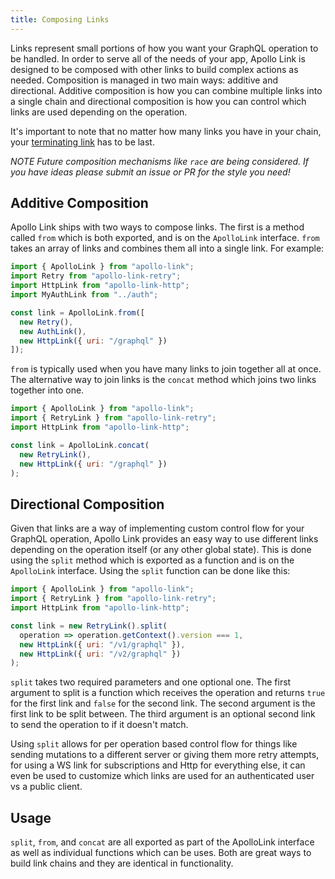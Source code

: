 ```yaml
---
title: Composing Links
---
```


Links represent small portions of how you want your GraphQL operation to be handled. In order to serve all of the needs of your app, Apollo Link is designed to be composed with other links to build complex actions as needed. Composition is managed in two main ways: additive and directional. Additive composition is how you can combine multiple links into a single chain and directional composition is how you can control which links are used depending on the operation.

It's important to note that no matter how many links you have in your chain, your [terminating link](./overview.html#terminating) has to be last.

_NOTE Future composition mechanisms like `race` are being considered. If you have ideas please submit an issue or PR for the style you need!_

<h2 id="additive">Additive Composition</h2>

Apollo Link ships with two ways to compose links. The first is a method called `from` which is both exported, and is on the `ApolloLink` interface. `from` takes an array of links and combines them all into a single link. For example:

```js
import { ApolloLink } from "apollo-link";
import Retry from "apollo-link-retry";
import HttpLink from "apollo-link-http";
import MyAuthLink from "../auth";

const link = ApolloLink.from([
  new Retry(),
  new AuthLink(),
  new HttpLink({ uri: "/graphql" })
]);
```

`from` is typically used when you have many links to join together all at once. The alternative way to join links is the `concat` method which joins two links together into one.

```js
import { ApolloLink } from "apollo-link";
import { RetryLink } from "apollo-link-retry";
import HttpLink from "apollo-link-http";

const link = ApolloLink.concat(
  new RetryLink(),
  new HttpLink({ uri: "/graphql" })
);
```

<h2 id="directional">Directional Composition</h2>

Given that links are a way of implementing custom control flow for your GraphQL operation, Apollo Link provides an easy way to use different links depending on the operation itself (or any other global state). This is done using the `split` method which is exported as a function and is on the `ApolloLink` interface. Using the `split` function can be done like this:

```js
import { ApolloLink } from "apollo-link";
import { RetryLink } from "apollo-link-retry";
import HttpLink from "apollo-link-http";

const link = new RetryLink().split(
  operation => operation.getContext().version === 1,
  new HttpLink({ uri: "/v1/graphql" }),
  new HttpLink({ uri: "/v2/graphql" })
);
```

`split` takes two required parameters and one optional one. The first argument to split is a function which receives the operation and returns `true` for the first link and `false` for the second link. The second argument is the first link to be split between. The third argument is an optional second link to send the operation to if it doesn't match.

Using `split` allows for per operation based control flow for things like sending mutations to a different server or giving them more retry attempts, for using a WS link for subscriptions and Http for everything else, it can even be used to customize which links are used for an authenticated user vs a public client.

<h2 id="usage">Usage</h2>

`split`, `from`, and `concat` are all exported as part of the ApolloLink interface as well as individual functions which can be uses. Both are great ways to build link chains and they are identical in functionality.
